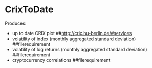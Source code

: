 # CrixToDate
Produces:
- up to date CRIX plot ##http://crix.hu-berlin.de/#services
- volatility of index (monthly aggregated standard deviation) ##filerequirement
- volatility of log returns (monthly aggregated standard deviation) ##filerequirement
- cryptocurrency correlations ##filerequirement
 
